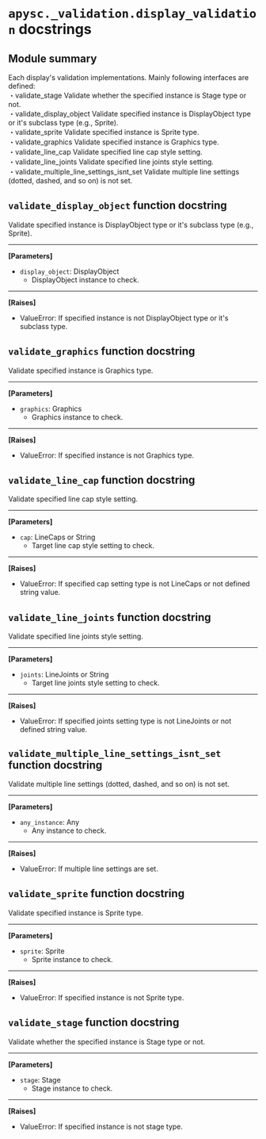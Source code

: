# `apysc._validation.display_validation` docstrings

## Module summary

Each display's validation implementations. Mainly following interfaces are defined: <br>・validate_stage Validate whether the specified instance is Stage type or not. <br>・validate_display_object Validate specified instance is DisplayObject type or it's subclass type (e.g., Sprite). <br>・validate_sprite Validate specified instance is Sprite type. <br>・validate_graphics Validate specified instance is Graphics type. <br>・validate_line_cap Validate specified line cap style setting. <br>・validate_line_joints Validate specified line joints style setting. <br>・validate_multiple_line_settings_isnt_set Validate multiple line settings (dotted, dashed, and so on) is not set.

## `validate_display_object` function docstring

Validate specified instance is DisplayObject type or it's subclass type (e.g., Sprite).<hr>

**[Parameters]**

- `display_object`: DisplayObject
  - DisplayObject instance to check.

<hr>

**[Raises]**

- ValueError: If specified instance is not DisplayObject type or it's subclass type.

## `validate_graphics` function docstring

Validate specified instance is Graphics type.<hr>

**[Parameters]**

- `graphics`: Graphics
  - Graphics instance to check.

<hr>

**[Raises]**

- ValueError: If specified instance is not Graphics type.

## `validate_line_cap` function docstring

Validate specified line cap style setting.<hr>

**[Parameters]**

- `cap`: LineCaps or String
  - Target line cap style setting to check.

<hr>

**[Raises]**

- ValueError: If specified cap setting type is not LineCaps or not defined string value.

## `validate_line_joints` function docstring

Validate specified line joints style setting.<hr>

**[Parameters]**

- `joints`: LineJoints or String
  - Target line joints style setting to check.

<hr>

**[Raises]**

- ValueError: If specified joints setting type is not LineJoints or not defined string value.

## `validate_multiple_line_settings_isnt_set` function docstring

Validate multiple line settings (dotted, dashed, and so on) is not set.<hr>

**[Parameters]**

- `any_instance`: Any
  - Any instance to check.

<hr>

**[Raises]**

- ValueError: If multiple line settings are set.

## `validate_sprite` function docstring

Validate specified instance is Sprite type.<hr>

**[Parameters]**

- `sprite`: Sprite
  - Sprite instance to check.

<hr>

**[Raises]**

- ValueError: If specified instance is not Sprite type.

## `validate_stage` function docstring

Validate whether the specified instance is Stage type or not.<hr>

**[Parameters]**

- `stage`: Stage
  - Stage instance to check.

<hr>

**[Raises]**

- ValueError: If specified instance is not stage type.